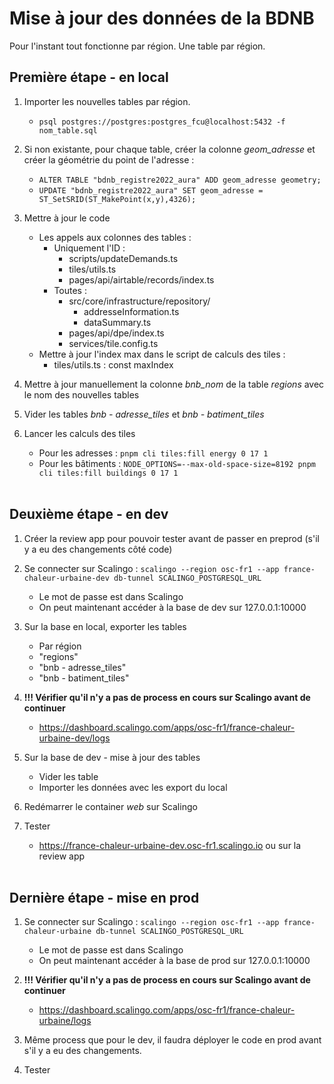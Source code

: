 # Mise à jour des données de la BDNB
Pour l'instant tout fonctionne par région. Une table par région.
<br/>

## Première étape - en local

1. Importer les nouvelles tables par région.
    - `psql postgres://postgres:postgres_fcu@localhost:5432 -f nom_table.sql`

2. Si non existante, pour chaque table, créer la colonne *geom_adresse* et créer la géométrie du point de l'adresse :
    - `ALTER TABLE "bdnb_registre2022_aura" ADD geom_adresse geometry;`
    - `UPDATE "bdnb_registre2022_aura" SET geom_adresse = ST_SetSRID(ST_MakePoint(x,y),4326);`

2. Mettre à jour le code
    - Les appels aux colonnes des tables :
        - Uniquement l'ID :
            - scripts/updateDemands.ts
            - tiles/utils.ts
            - pages/api/airtable/records/index.ts
        - Toutes :
            - src/core/infrastructure/repository/
                - addresseInformation.ts
                - dataSummary.ts
            - pages/api/dpe/index.ts
            - services/tile.config.ts
    - Mettre à jour l'index max dans le script de calculs des tiles :
        - tiles/utils.ts : const maxIndex


3. Mettre à jour manuellement la colonne *bnb_nom* de la table *regions* avec le nom des nouvelles tables

4. Vider les tables *bnb - adresse_tiles* et *bnb - batiment_tiles*

5. Lancer les calculs des tiles
    - Pour les adresses : `pnpm cli tiles:fill energy 0 17 1`
    - Pour les bâtiments : `NODE_OPTIONS=--max-old-space-size=8192 pnpm cli tiles:fill buildings 0 17 1`
<br/><br/>

## Deuxième étape - en dev

1. Créer la review app pour pouvoir tester avant de passer en preprod (s'il y a eu des changements côté code)

2. Se connecter sur Scalingo : `scalingo --region osc-fr1 --app france-chaleur-urbaine-dev db-tunnel SCALINGO_POSTGRESQL_URL`
    - Le mot de passe est dans Scalingo
    - On peut maintenant accéder à la base de dev sur 127.0.0.1:10000

3. Sur la base en local, exporter les tables
    - Par région
    - "regions"
    - "bnb - adresse_tiles"
    - "bnb - batiment_tiles"

4. **!!! Vérifier qu'il n'y a pas de process en cours sur Scalingo avant de continuer**
    - https://dashboard.scalingo.com/apps/osc-fr1/france-chaleur-urbaine-dev/logs

5. Sur la base de dev - mise à jour des tables
    - Vider les table
    - Importer les données avec les export du local

6. Redémarrer le container *web* sur Scalingo

7. Tester
    - https://france-chaleur-urbaine-dev.osc-fr1.scalingo.io ou sur la review app
<br/><br/>

## Dernière étape - mise en prod

1. Se connecter sur Scalingo : `scalingo --region osc-fr1 --app france-chaleur-urbaine db-tunnel SCALINGO_POSTGRESQL_URL`
    - Le mot de passe est dans Scalingo
    - On peut maintenant accéder à la base de prod sur 127.0.0.1:10000

2. **!!! Vérifier qu'il n'y a pas de process en cours sur Scalingo avant de continuer**
    - https://dashboard.scalingo.com/apps/osc-fr1/france-chaleur-urbaine/logs

3. Même process que pour le dev, il faudra déployer le code en prod avant s'il y a eu des changements.

4. Tester
